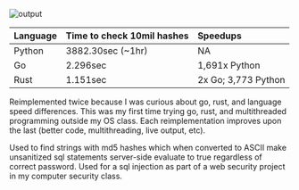 ![output](https://i.imgur.com/t9YtwnT.gif)

| Language | Time to check 10mil hashes  | Speedups                 |
| :-----   | :-------------------------- | :----------------------- |
| Python   | 3882.30sec (~1hr)           | NA                       |
| Go       | 2.296sec                    | 1,691x Python            |
| Rust     | 1.151sec                    | 2x Go; 3,773 Python      |

Reimplemented twice because I was curious about go, rust, and language speed differences. This was my first time trying go, rust, and multithreaded programming outside my OS class. Each reimplementation improves upon the last (better code, multithreading, live output, etc).

Used to find strings with md5 hashes which when converted to ASCII make unsanitized sql statements server-side evaluate to true regardless of correct password. Used for a sql injection as part of a web security project in my computer security class.
